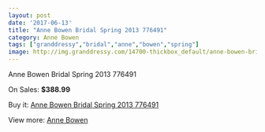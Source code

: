 ```yaml
---
layout: post
date: '2017-06-13'
title: "Anne Bowen Bridal Spring 2013 776491"
category: Anne Bowen
tags: ["granddressy","bridal","anne","bowen","spring"]
image: http://img.granddressy.com/14700-thickbox_default/anne-bowen-bridal-spring-2013-776491.jpg
---
```

Anne Bowen Bridal Spring 2013 776491

On Sales: **$388.99**
<a href="https://www.granddressy.com/en/anne-bowen/13753-anne-bowen-bridal-spring-2013-776491.html"><amp-img layout="responsive" width="600" height="600" src="//img.granddressy.com/14700-thickbox_default/anne-bowen-bridal-spring-2013-776491.jpg" alt="Anne Bowen Bridal Spring 2013 776491 0" /></a>

Buy it: [Anne Bowen Bridal Spring 2013 776491](https://www.granddressy.com/en/anne-bowen/13753-anne-bowen-bridal-spring-2013-776491.html "Anne Bowen Bridal Spring 2013 776491")

View more: [Anne Bowen](https://www.granddressy.com/en/257-anne-bowen "Anne Bowen")